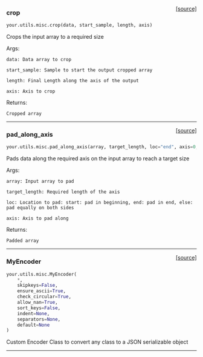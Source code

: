<span style="float:right;">[[source]](https://github.com/thepetabyteproject/your/blob/master/your/utils/misc.py#L72)</span>

### crop


```python
your.utils.misc.crop(data, start_sample, length, axis)
```


Crops the input array to a required size

Args:

    data: Data array to crop

    start_sample: Sample to start the output cropped array

    length: Final Length along the axis of the output

    axis: Axis to crop

Returns:

    Cropped array


----

<span style="float:right;">[[source]](https://github.com/thepetabyteproject/your/blob/master/your/utils/misc.py#L102)</span>

### pad_along_axis


```python
your.utils.misc.pad_along_axis(array, target_length, loc="end", axis=0, **kwargs)
```


Pads data along the required axis on the input array to reach a target size

Args:

    array: Input array to pad

    target_length: Required length of the axis

    loc: Location to pad: start: pad in beginning, end: pad in end, else: pad equally on both sides

    axis: Axis to pad along

Returns:

    Padded array


----

<span style="float:right;">[[source]](https://github.com/thepetabyteproject/your/blob/master/your/utils/misc.py#L139)</span>

### MyEncoder


```python
your.utils.misc.MyEncoder(
    *,
    skipkeys=False,
    ensure_ascii=True,
    check_circular=True,
    allow_nan=True,
    sort_keys=False,
    indent=None,
    separators=None,
    default=None
)
```


Custom Encoder Class to convert any class to a JSON serializable object


----


